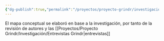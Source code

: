 ```yaml
---
{"dg-publish":true,"permalink":"/proyectos/proyecto-grindr/investigacion/mapa-conceptual/","created":"2025-02-27T12:14:19.761-05:00","updated":"2025-03-04T01:42:57.191-05:00"}
---
```


El mapa conceptual se elaboró en base a la investigación, por tanto de la revisión de autores y las [[Proyectos/Proyecto Grindr/Investigación/Entrevistas Grindr\|entrevistas]]

<div class="svg-container" style="display: flex; justify-content: center; align-items: center;"> </div> 
<script>

fetch("https://brunomoo.github.io/Grindr_web/digitalgarden/img/Mapa_Grindr_final_______.svg")
  .then(response => response.text())
  .then(svg => {
    // Inyecta el SVG en el contenedor
    document.querySelector(".svg-container").innerHTML = svg;

    // Asegura que el SVG ocupe el 100% del ancho y alto del contenedor
    const svgElement = document.querySelector(".svg-container svg");
    svgElement.style.width = "100%";
    svgElement.style.height = "100%";
  });
</script>


